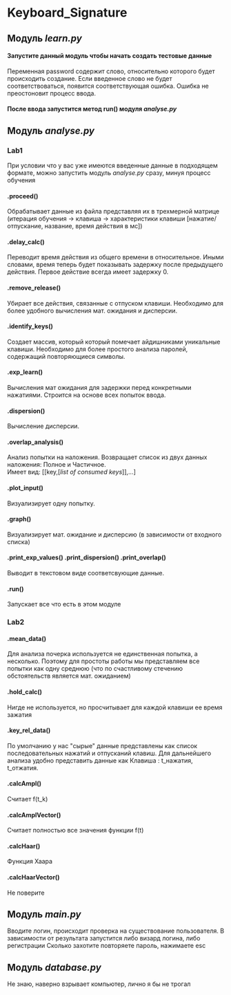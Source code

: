 # Keyboard_Signature

## Модуль *learn.py*
#### Запустите данный модуль чтобы начать создать тестовые данные
Переменная password содержит слово, относительно которого будет происходить создание. Если введенное слово не будет соответствоваться, появится соответствующая ошибка. Ошибка не преостоновит процесс ввода.
#### После ввода запустится метод run() модуля *analyse.py*

## Модуль *analyse.py*

### Lab1

При условии что у вас уже имеются введенные данные в подходящем формате, можно запустить модуль *analyse.py* сразу, минуя процесс обучения
#### .proceed()
Обрабатывает данные из файла представляя их в трехмерной матрице (итерация обучения -> клавиша -> характеристики клавиши [нажатие/отпускание, название, время действия в мс])
#### .delay_calc()
Переводит время действия из общего времени в относительное. Иными словами, время теперь будет показывать задержку после предыдущего действия. Первое действие всегда имеет задержку 0.
#### .remove_release()
Убирает все действия, связанные с отпуском клавиши. Необходимо для более удобного вычисления мат. ожидания и дисперсии.
#### .identify_keys()
Создает массив, который который помечает айдишниками уникальные клавиши. Необходимо для более простого анализа паролей, содержащий повторяющиеся символы.
#### .exp_learn()
Вычисления мат ожидания для задержки перед конкретными нажатиями. Строится на основе всех попыток ввода.
#### .dispersion()
Вычисление дисперсии.
#### .overlap_analysis()
Анализ попытки на наложения. Возвращает список из двух данных наложения: Полное и Частичное.  
Имеет вид: [[key,[*list of consumed keys*]],...]
#### .plot_input()
Визуализирует одну попытку.
#### .graph()
Визуализирует мат. ожидание и дисперсию (в зависимости от входного списка)
#### .print_exp_values() .print_dispersion() .print_overlap()
Выводит в текстовом виде соответсвующие данные.
#### .run()
Запускает все что есть в этом модуле

### Lab2

#### .mean_data()
Для анализа почерка используется не единственная попытка, а несколько. Поэтому для простоты работы мы представляем все попытки как одну среднюю (что по счастливому стечению обстоятельств является мат. ожиданием)
#### .hold_calc()
Нигде не используется, но просчитывает для каждой клавиши ее время зажатия
#### .key_rel_data()
По умолчанию у нас "сырые" данные представлены как список последовательных нажатий и отпусканий клавиш. Для дальнейшего анализа удобно представить данные как Клавиша : t_нажатия, t_отжатия.
#### .calcAmpl()
Считает f(t_k)
#### .calcAmplVector()
Считает полностью все значения функции f(t)
#### .calcHaar()
Функция  Хаара
#### .calcHaarVector()
Не поверите

## Модуль *main.py*
Вводите логин, происходит проверка на существование пользователя. В зависимости от результата запустится либо визард логина, либо регистрации
Сколько захотите повторяете пароль, нажимаете esc

## Модуль *database.py*
Не знаю, наверно взрывает компьютер, лично я бы не трогал
